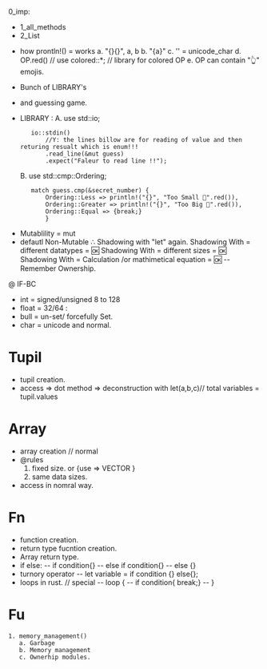 0_imp:

- 1_all_methods
- 2_List

<!-- Y: chapter_1: -->

- how prontln!() = works
a. "{}{}", a, b
b. "{a}"
c. '' = unicode_char
d. OP.red() // use colored::\*; // library for colored OP
e. OP can contain "👆" emojis.
<!--DX: =============================================================================================== -->

<!-- Y: chapter_2_guessing_game -->

- Bunch of LIBRARY's
- and guessing game.
- LIBRARY :
  A. use std::io;

         io::stdin()
             //Y: the lines billow are for reading of value and then returing resualt which is enum!!!
             .read_line(&mut guess)
             .expect("Faleur to read line !!");

  B. use std::cmp::Ordering;

         match guess.cmp(&secret_number) {
             Ordering::Less => println!("{}", "Too Small 🔽".red()),
             Ordering::Greater => println!("{}", "Too Big 🔼".red()),
             Ordering::Equal => {break;}
             }

  <!--DX: =============================================================================================== -->

<!-- Y: chapter_3_1_variable_mutabliity -->

- Mutablility = mut
- defautl Non-Mutable
∴ Shadowing with "let" again.
Shadowing With = different datatypes = 🆗
Shadowing With = different sizes = 🆗
Shadowing With = Calculation /or mathimetical equation = 🆗
-- Remember Ownership.
<!--DX: =============================================================================================== -->

<!-- Y: chapter_3_2_data_types_scaller  -->

@ IF-BC

- int = signed/unsigned 8 to 128
- float = 32/64 :
- bull = un-set/ forcefully Set.
- char = unicode and normal.
<!--DX: =============================================================================================== -->

<!-- Y: chapter_3_3_datatypes_compound -->

# Tupil

- tupil creation.
- access
  => dot method
  => deconstruction with let(a,b,c)// total variables = tupil.values

# Array

- array creation // normal
- @rules
  1.  fixed size. or {use => VECTOR }
  2.  same data sizes.
- access in nomral way.

# Fn

- function creation.
- return type fucntion creation.
- Array return type.
- if else:
  -- if condition{}
  -- else if condition{}
  -- else {}
- turnory operator
  -- let variable = if condition {} else{};
- loops in rust. // special
  -- loop {
  -- if condition{ break;}
  -- }

<!--DX: =============================================================================================== -->

<!-- Y: chapter_3_4_ownership_1 -->

# Fu

    1. memory_management()
       a. Garbage
       b. Memory management
       c. Ownerhip modules.
